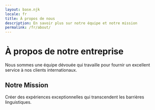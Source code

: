 ```yaml
---
layout: base.njk
locale: fr
title: À propos de nous
description: En savoir plus sur notre équipe et notre mission
permalink: /fr/about/
---
```

# À propos de notre entreprise

Nous sommes une équipe dévouée qui travaille pour fournir un excellent service à nos clients internationaux.

## Notre Mission

Créer des expériences exceptionnelles qui transcendent les barrières linguistiques.
